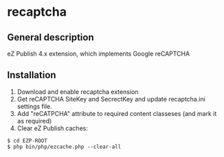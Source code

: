 recaptcha
=========

General description
-------------------

eZ Publish 4.x extension, which implements Google reCAPTCHA


Installation
------------
1. Download and enable recaptcha extension
2. Get reCAPTCHA SiteKey and SecrectKey and update recaptcha.ini settings file.
3. Add "reCATPCHA" attribute to required content classeses (and mark it as required)
4. Clear eZ Publish caches:
```
$ cd EZP-ROOT
$ php bin/php/ezcache.php --clear-all
```
